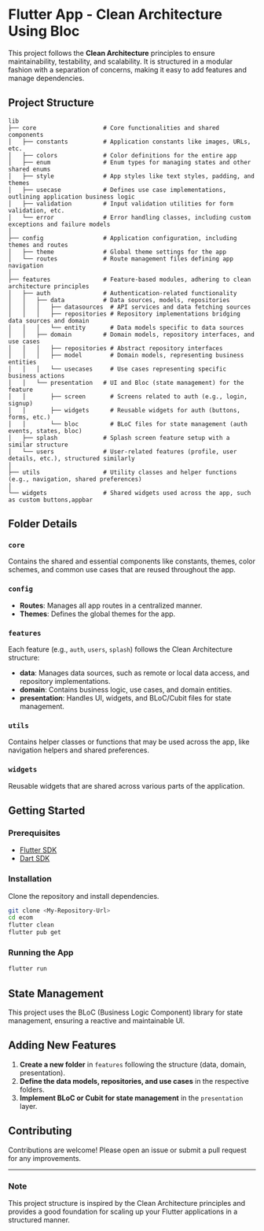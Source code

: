 
# Flutter App - Clean Architecture Using Bloc

This project follows the **Clean Architecture** principles to ensure maintainability, testability, and scalability. 
It is structured in a modular fashion with a separation of concerns, making it easy to add features and manage dependencies.

## Project Structure

```plaintext
lib
├── core                   # Core functionalities and shared components
│   ├── constants          # Application constants like images, URLs, etc.
│   ├── colors             # Color definitions for the entire app
│   ├── enum               # Enum types for managing states and other shared enums
│   ├── style              # App styles like text styles, padding, and themes
│   ├── usecase            # Defines use case implementations, outlining application business logic
│   ├── validation         # Input validation utilities for form validation, etc.
│   └── error              # Error handling classes, including custom exceptions and failure models
│
├── config                 # Application configuration, including themes and routes
│   ├── theme              # Global theme settings for the app
│   └── routes             # Route management files defining app navigation
│
├── features               # Feature-based modules, adhering to clean architecture principles
│   ├── auth               # Authentication-related functionality
│   │   ├── data           # Data sources, models, repositories
│   │   │   ├── datasources  # API services and data fetching sources
│   │   │   ├── repositories # Repository implementations bridging data sources and domain
│   │   │   └── entity       # Data models specific to data sources
│   │   ├── domain         # Domain models, repository interfaces, and use cases
│   │   │   ├── repositories # Abstract repository interfaces
│   │   │   ├── model        # Domain models, representing business entities
│   │   │   └── usecases     # Use cases representing specific business actions
│   │   └── presentation   # UI and Bloc (state management) for the feature
│   │       ├── screen       # Screens related to auth (e.g., login, signup)
│   │       ├── widgets      # Reusable widgets for auth (buttons, forms, etc.)
│   │       └── bloc         # BLoC files for state management (auth events, states, bloc)
│   ├── splash             # Splash screen feature setup with a similar structure
│   └── users              # User-related features (profile, user details, etc.), structured similarly
│
├── utils                  # Utility classes and helper functions (e.g., navigation, shared preferences)
│
└── widgets                # Shared widgets used across the app, such as custom buttons,appbar
```

## Folder Details

### `core`
Contains the shared and essential components like constants, themes, color schemes, and common use cases that are reused throughout the app.

### `config`
- **Routes**: Manages all app routes in a centralized manner.
- **Themes**: Defines the global themes for the app.

### `features`
Each feature (e.g., `auth`, `users`, `splash`) follows the Clean Architecture structure:
  - **data**: Manages data sources, such as remote or local data access, and repository implementations.
  - **domain**: Contains business logic, use cases, and domain entities.
  - **presentation**: Handles UI, widgets, and BLoC/Cubit files for state management.

### `utils`
Contains helper classes or functions that may be used across the app, like navigation helpers and shared preferences.

### `widgets`
Reusable widgets that are shared across various parts of the application.

## Getting Started

### Prerequisites

- [Flutter SDK](https://flutter.dev/docs/get-started/install)
- [Dart SDK](https://dart.dev/get-dart)

### Installation

Clone the repository and install dependencies.

```bash
git clone <My-Repository-Url>
cd ecom
flutter clean
flutter pub get
```

### Running the App

```bash
flutter run
```

## State Management

This project uses the BLoC (Business Logic Component) library for state management, ensuring a reactive and maintainable UI.

## Adding New Features

1. **Create a new folder** in `features` following the structure (data, domain, presentation).
2. **Define the data models, repositories, and use cases** in the respective folders.
3. **Implement BLoC or Cubit for state management** in the `presentation` layer.

## Contributing

Contributions are welcome! Please open an issue or submit a pull request for any improvements.

---

### Note
This project structure is inspired by the Clean Architecture principles and provides a good foundation for scaling up your Flutter applications in a structured manner.
